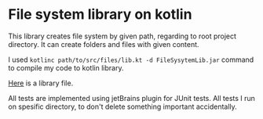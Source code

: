 # File system library on kotlin
This library creates file system by given path, regarding to root project directory. It can create folders and files with given content. 

I used `kotlinc path/to/src/files/lib.kt -d FileSysytemLib.jar` command to compile my code to kotlin library.

[Here](https://github.com/imanninen/FSLibrary/blob/main/FileSysytemLib.jar) is a library file.

All tests are implemented using jetBrains plugin for JUnit tests. 
All tests I run on spesific directory, to don't delete something important accidentally. 
